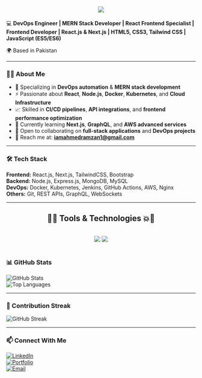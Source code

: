 <h1 align="center">
    <img src="https://readme-typing-svg.herokuapp.com/?font=Righteous&color=7e15f7&random=falsesize=35&center=true&vCenter=true&width=500&height=70&duration=2000&lines=Hi+There!+👋;+I'm+Muhammad+Ahmed+Ramzan+👨🏻‍💻;" />
</h1>




💻 **DevOps Engineer | MERN Stack Developer | React Frontend Specialist | Frontend Developer | React.js & Next.js | HTML5, CSS3, Tailwind CSS | JavaScript (ES5/ES6)**  

🌍 Based in Pakistan  

---

### 👨‍💻 About Me
- 🚀 Specializing in **DevOps automation** & **MERN stack development**
- ⚡ Passionate about **React**, **Node.js**, **Docker**, **Kubernetes**, and **Cloud Infrastructure**
- 📈 Skilled in **CI/CD pipelines**, **API integrations**, and **frontend performance optimization**
- 🌱 Currently learning **Next.js**, **GraphQL**, and **AWS advanced services**
- 🤝 Open to collaborating on **full-stack applications** and **DevOps projects**
- 📧 Reach me at: **iamahmedramzan1@gmail.com**

---

### 🛠 Tech Stack
**Frontend:** React.js, Next.js, TailwindCSS, Bootstrap  
**Backend:** Node.js, Express.js, MongoDB, MySQL  
**DevOps:** Docker, Kubernetes, Jenkins, GitHub Actions, AWS, Nginx  
**Others:** Git, REST APIs, GraphQL, WebSockets  

---
<h2 align="center">🚀💥 Tools & Technologies 💥🚀</h2>
<br/>
<div align="center">
    <img src="https://skillicons.dev/icons?i=react,angular,javascript,typescript,express,nodejs,nestjs,github,tailwind,git,linux,docker,kubernetes,gitlab,azure" />
    <img src="https://skillicons.dev/icons?i=prometheus,postgresql,supabase,prisma,firebase,mongodb,nextjs,nuxt,graphql,laravel,jenkins,terraform,aws,ansible,grafana" /><br>
</div>
<br/>




### 📊 GitHub Stats
![GitHub Stats](https://github-readme-stats.vercel.app/api?username=AhmedRIU&show_icons=true&theme=tokyonight)  
![Top Languages](https://github-readme-stats.vercel.app/api/top-langs/?username=AhmedRIU&layout=compact&theme=tokyonight)

---

### 🚀 Contribution Streak
![GitHub Streak](https://github-readme-streak-stats-eight.vercel.app?user=AhmedRIU&theme=tokyonight&hide_border=true)



---

### 📫 Connect With Me
[![LinkedIn](https://img.shields.io/badge/LinkedIn-blue?logo=linkedin&logoColor=white)](https://www.linkedin.com/in/m-ahmed-ramzan-575300162/)  
[![Portfolio](https://img.shields.io/badge/Portfolio-000?logo=vercel&logoColor=white)](https://my-portfolio-website-six-omega.vercel.app/)  
[![Email](https://img.shields.io/badge/Email-D14836?logo=gmail&logoColor=white)](mailto:iamahmedramzan1@gmail.com)
